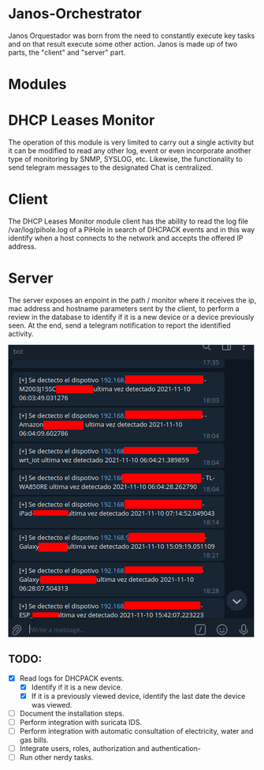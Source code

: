 # Janos-Orchestrator

Janos Orquestador was born from the need to constantly execute key tasks and on that result execute some other action. Janos is made up of two parts, the "client" and "server" part.

# Modules

#   DHCP Leases Monitor

The operation of this module is very limited to carry out a single activity but it can be modified to read any other log, event or even incorporate another type of monitoring by SNMP, SYSLOG, etc. Likewise, the functionality to send telegram messages to the designated Chat is centralized.

#   Client

The DHCP Leases Monitor module client has the ability to read the log file /var/log/pihole.log of a PiHole in search of DHCPACK events and in this way identify when a host connects to the network and accepts the offered IP address.

#   Server

The server exposes an enpoint in the path / monitor where it receives the ip, mac address and hostname parameters sent by the client, to perform a review in the database to identify if it is a new device or a device previously seen. At the end, send a telegram notification to report the identified activity.

![screen](https://raw.githubusercontent.com/rafavg77/Janos-Orchestrator/main/img/image_2021-11-13_17-48-55.png)

## TODO:
- [x] Read logs for DHCPACK events.
    - [x] Identify if it is a new device.
    - [x] If it is a previously viewed device, identify the last date the device was viewed.
- [ ] Document the installation steps.
- [ ] Perform integration with suricata IDS.
- [ ] Perform integration with automatic consultation of electricity, water and gas bills.
- [ ] Integrate users, roles, authorization and authentication-
- [ ] Run other nerdy tasks.